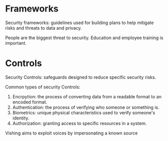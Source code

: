 # Frameworks

Security frameworks: guidelines used for building plans to help mitigate risks and threats to data and privacy.

People are the biggest threat to security. Education and employee training is important.

# Controls

Security Controls: safeguards designed to reduce specific security risks.

Common types of security Controls:
1. Encrpytion: the process of converting data from a readable format to an encoded format.
2. Authentication: the process of verifying who someone or something is.
3. Biometrics: unique physical characteristics used to verify someone's identity.
4. Authorization: granting access to specific resources in a system.

Vishing aims to exploit voices by impersonating a known source


